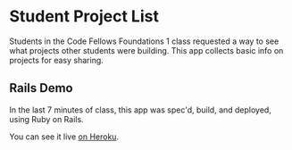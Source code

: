 # Student Project List

Students in the Code Fellows Foundations 1 class requested a way to see what projects other students were building. This app collects basic info on projects for easy sharing.

## Rails Demo

In the last 7 minutes of class, this app was spec'd, build, and deployed, using Ruby on Rails.

You can see it live [on Heroku](http://cf-c14-projects.herokuapp.com/projects).
